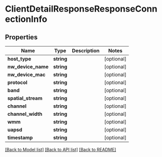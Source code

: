 # ClientDetailResponseResponseConnectionInfo

## Properties
Name | Type | Description | Notes
------------ | ------------- | ------------- | -------------
**host_type** | **string** |  | [optional] 
**nw_device_name** | **string** |  | [optional] 
**nw_device_mac** | **string** |  | [optional] 
**protocol** | **string** |  | [optional] 
**band** | **string** |  | [optional] 
**spatial_stream** | **string** |  | [optional] 
**channel** | **string** |  | [optional] 
**channel_width** | **string** |  | [optional] 
**wmm** | **string** |  | [optional] 
**uapsd** | **string** |  | [optional] 
**timestamp** | **string** |  | [optional] 

[[Back to Model list]](../README.md#documentation-for-models) [[Back to API list]](../README.md#documentation-for-api-endpoints) [[Back to README]](../README.md)


